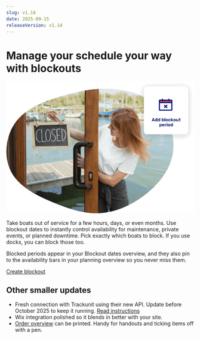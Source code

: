 ```yaml
---
slug: v1.14
date: 2025-09-15
releaseVersion: v1.14
---
```


# Manage your schedule your way with blockouts

![Photo of a girl hanging a closed sign](./images/v0.14.blockout_periods.webp)

Take boats out of service for a few hours, days, or even months. Use blockout dates to instantly control availability for maintenance, private events, or planned downtime. Pick exactly which boats to block. If you use docks, you can block those too.

Blocked periods appear in your Blockout dates overview, and they also pin to the availability bars in your planning overview so you never miss them.

[Create blockout](https://dashboard.letsbook.app/blocks)

## Other smaller updates

- Fresh connection with Trackunit using their new API. Update before October 2025 to keep it running. [Read instructions](/guides/settings/boats/connect-boats/#connecting-boats-to-software)
- Wix integration polished so it blends in better with your site.
- [Order overview](https://dashboard.letsbook.app/orders) can be printed. Handy for handouts and ticking items off with a pen.
